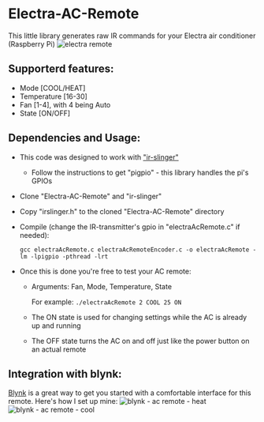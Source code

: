 # Electra-AC-Remote
This little library generates raw IR commands for your Electra air conditioner (Raspberry Pi)
![electra remote](https://user-images.githubusercontent.com/29211431/29035330-d7b80a4e-7ba3-11e7-8573-9e5ed1d00ba0.jpg)

Supporterd features:
--------------------
* Mode [COOL/HEAT]
* Temperature [16-30]
* Fan [1-4], with 4 being Auto
* State [ON/OFF]

Dependencies and Usage:
-----------------------
* This code was designed to work with ["ir-slinger"](https://github.com/bschwind/ir-slinger)
	* Follow the instructions to get "pigpio" - this library handles the pi's GPIOs
* Clone "Electra-AC-Remote" and "ir-slinger"
* Copy "irslinger.h" to the cloned "Electra-AC-Remote" directory
* Compile (change the IR-transmitter's gpio in "electraAcRemote.c" if needed):

	`gcc electraAcRemote.c electraAcRemoteEncoder.c -o electraAcRemote -lm -lpigpio -pthread -lrt`

* Once this is done you're free to test your AC remote:
	* Arguments: Fan, Mode, Temperature, State
	
	  For example: `./electraAcRemote 2 COOL 25 ON`
	 
	 * The ON state is used for changing settings while the AC is already up and running
	 * The OFF state turns the AC on and off just like the power button on an actual remote

Integration with blynk:
-----------------------
[Blynk](https://github.com/blynkkk) is a great way to get you started with a comfortable interface for this remote.
Here's how I set up mine:
![blynk - ac remote - heat](https://user-images.githubusercontent.com/29211431/29036057-8ce84be8-7ba6-11e7-9676-90ed96466e1a.png) ![blynk - ac remote - cool](https://user-images.githubusercontent.com/29211431/29036058-8d9b1908-7ba6-11e7-9e43-50c29af920dc.png)

